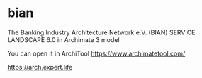 # bian

The Banking Industry Architecture Network e.V. (BIAN) SERVICE LANDSCAPE 6.0 in Archimate 3 model

You can open it in ArchiTool https://www.archimatetool.com/

https://arch.expert.life
